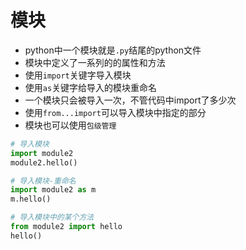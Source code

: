 # 模块

* python中一个模块就是`.py`结尾的python文件
* 模块中定义了一系列的的属性和方法
* 使用`import`关键字导入模块
* 使用`as`关键字给导入的模块重命名
* 一个模块只会被导入一次，不管代码中import了多少次
* 使用`from...import`可以导入模块中指定的部分
* 模块也可以使用`包级管理`

```python
# 导入模块
import module2
module2.hello()

# 导入模块-重命名
import module2 as m
m.hello()

# 导入模块中的某个方法
from module2 import hello
hello()
```